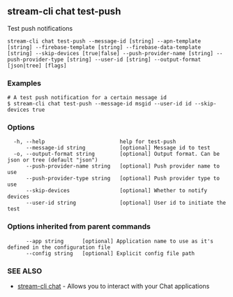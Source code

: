 ## stream-cli chat test-push

Test push notifications

```
stream-cli chat test-push --message-id [string] --apn-template [string] --firebase-template [string] --firebase-data-template [string] --skip-devices [true|false] --push-provider-name [string] --push-provider-type [string] --user-id [string] --output-format [json|tree] [flags]
```

### Examples

```
# A test push notification for a certain message id
$ stream-cli chat test-push --message-id msgid --user-id id --skip-devices true

```

### Options

```
  -h, --help                        help for test-push
      --message-id string           [optional] Message id to test
  -o, --output-format string        [optional] Output format. Can be json or tree (default "json")
      --push-provider-name string   [optional] Push provider name to use
      --push-provider-type string   [optional] Push provider type to use
      --skip-devices                [optional] Whether to notify devices
      --user-id string              [optional] User id to initiate the test
```

### Options inherited from parent commands

```
      --app string      [optional] Application name to use as it's defined in the configuration file
      --config string   [optional] Explicit config file path
```

### SEE ALSO

* [stream-cli chat](stream-cli_chat.md)	 - Allows you to interact with your Chat applications

